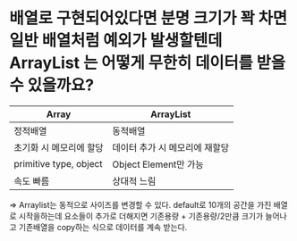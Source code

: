 # 배열로 구현되어있다면 분명 크기가 꽉 차면 일반 배열처럼 예외가 발생할텐데 ArrayList 는 어떻게 무한히 데이터를 받을 수 있을까요?

| Array | ArrayList |
| --- | --- |
| 정적배열 | 동적배열 |
| 초기화 시 메모리에 할당 | 데이터 추가 시 메모리에 재할당 |
| primitive type, object | Object Element만 가능 |
| 속도 빠름 | 상대적 느림 |

⇒ Arraylist는 동적으로 사이즈를 변경할 수 있다. default로 10개의 공간을 가진 배열로 시작을하는데 요소들이 추가로 더해지면 기존용량 + 기존용량/2만큼 크기가 늘어나고 기존배열을 copy하는 식으로 데이터를 계속 받는다.
